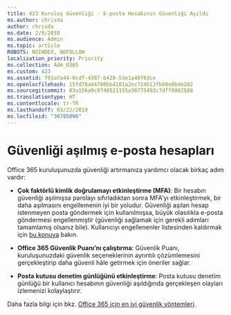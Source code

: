 ```yaml
---
title: 423 Kuruluş Güvenliği - E-posta Hesabının Güvenliği Aşıldı
ms.author: chrisda
author: chrisda
ms.date: 2/9/2018
ms.audience: Admin
ms.topic: article
ROBOTS: NOINDEX, NOFOLLOW
localization_priority: Priority
ms.collection: Adm_O365
ms.custom: 423
ms.assetid: f93a7a44-0cdf-4387-b428-53e1a48f63ce
ms.openlocfilehash: 15fd78a44780bb4101a2ec724b13fb60e0bde282
ms.sourcegitcommit: 03a156a9c9740521155a30775492c7dff0982588
ms.translationtype: HT
ms.contentlocale: tr-TR
ms.lasthandoff: 03/22/2019
ms.locfileid: "30785096"
---
```

# <a name="compromised-email-accounts"></a>Güvenliği aşılmış e-posta hesapları

Office 365 kuruluşunuzda güvenliği artırmanıza yardımcı olacak birkaç adım vardır:
  
- **Çok faktörlü kimlik doğrulamayı etkinleştirme (MFA)**: Bir hesabın güvenliği aşılmışsa parolayı sıfırladıktan sonra MFA'yı etkinleştirmek, bir daha aşılmasını engellemenin iyi bir yoludur. Güvenliği aşılan hesap istenmeyen posta göndermek için kullanılmışsa, büyük olasılıkla e-posta göndermesi engellenmiştir (güvenliği sağlamak için gerekli adımları tamamlamış olsanız bile). Kullanıcıyı engellenenler listesinden kaldırmak için [bu konuya](https://technet.microsoft.com/library/ms.exch.eac.actioncenter.aspx) bakın.
    
- **Office 365 Güvenlik Puanı’nı çalıştırma**: Güvenlik Puanı, kuruluşunuzdaki güvenlik seçeneklerinin ayrıntılı çözümlemesini gerçekleştirip daha güvenli hâle getirmek için öneriler sağlar.
    
- **Posta kutusu denetim günlüğünü etkinleştirme**: Posta kutusu denetim günlüğü bir kullanıcı hesabının güvenliği aşıldığında gerçekleşen olayları izlemenizi kolaylaştırır.
    
Daha fazla bilgi için bkz. [Office 365 için en iyi güvenlik yöntemleri](https://support.office.com/article/9295e396-e53d-49b9-ae9b-0b5828cdedc3.aspx).
  

